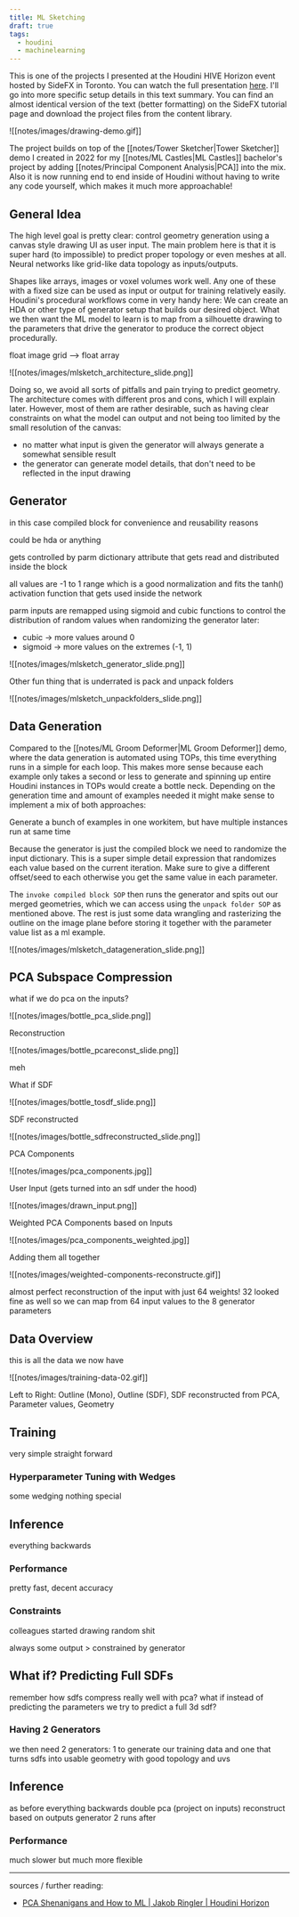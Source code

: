 ```yaml
---
title: ML Sketching
draft: true
tags:
  - houdini
  - machinelearning
---
```

This is one of the projects I presented at the Houdini HIVE Horizon event hosted by SideFX in Toronto. You can watch the full presentation [here](https://www.youtube.com/watch?v=oDTResIxPeQ). I'll go into more specific setup details in this text summary. You can find an almost identical version of the text (better formatting) on the SideFX tutorial page and download the project files from the content library.

![[notes/images/drawing-demo.gif]]

The project builds on top of the [[notes/Tower Sketcher|Tower Sketcher]] demo I created in 2022 for my [[notes/ML Castles|ML Castles]] bachelor's project by adding [[notes/Principal Component Analysis|PCA]] into the mix. Also it is now running end to end inside of Houdini without having to write any code yourself, which makes it much more approachable!
## General Idea
The high level goal is pretty clear: control geometry generation using a canvas style drawing UI as user input. The main problem here is that it is super hard (to impossible) to predict proper topology or even meshes at all. Neural networks like grid-like data topology as inputs/outputs.

Shapes like arrays, images or voxel volumes work well. Any one of these with a fixed size can be used as input or output for training relatively easily. Houdini's procedural workflows come in very handy here: We can create an HDA or other type of generator setup that builds our desired object. What we then want the ML model to learn is to map from a silhouette drawing to the parameters that drive the generator to produce the correct object procedurally.

float image grid --> float array

![[notes/images/mlsketch_architecture_slide.png]]

Doing so, we avoid all sorts of pitfalls and pain trying to predict geometry. The architecture comes with different pros and cons, which I will explain later. However, most of them are rather desirable, such as having clear constraints on what the model can output and not being too limited by the small resolution of the canvas:
- no matter what input is given the generator will always generate a somewhat sensible result 
- the generator can generate model details, that don't need to be reflected in the input drawing
## Generator
in this case compiled block for convenience and reusability reasons

could be hda or anything

gets controlled by parm dictionary attribute that gets read and distributed inside the block

all values are -1 to 1 range which is a good normalization and fits the tanh() activation function that gets used inside the network

parm inputs are remapped using sigmoid and cubic functions to control the distribution of random values when randomizing the generator later:

- cubic -> more values around 0 
- sigmoid -> more values on the extremes (-1, 1)

![[notes/images/mlsketch_generator_slide.png]]

Other fun thing that is underrated is pack and unpack folders

![[notes/images/mlsketch_unpackfolders_slide.png]]
## Data Generation

Compared to the [[notes/ML Groom Deformer|ML Groom Deformer]] demo, where the data generation is automated using TOPs, this time everything runs in a simple for each loop. This makes more sense because each example only takes a second or less to generate and spinning up entire Houdini instances in TOPs would create a bottle neck. Depending on the generation time and amount of examples needed it might make sense to implement a mix of both approaches: 

Generate a bunch of examples in one workitem, but have multiple instances run at same time

Because the generator is just the compiled block we need to randomize the input dictionary. This is a super simple detail expression that randomizes each value based on the current iteration. Make sure to give a different offset/seed to each otherwise you get the same value in each parameter.

The `invoke compiled block SOP` then runs the generator and spits out our merged geometries, which we can access using the `unpack folder SOP` as mentioned above. The rest is just some data wrangling and rasterizing the outline on the image plane before storing it together with the parameter value list as a ml example.

![[notes/images/mlsketch_datageneration_slide.png]]
## PCA Subspace Compression

what if we do pca on the inputs?

![[notes/images/bottle_pca_slide.png]]

Reconstruction

![[notes/images/bottle_pcareconst_slide.png]]

meh

What if SDF

![[notes/images/bottle_tosdf_slide.png]]

SDF reconstructed

![[notes/images/bottle_sdfreconstructed_slide.png]]

PCA Components

![[notes/images/pca_components.jpg]]

User Input (gets turned into an sdf under the hood)

![[notes/images/drawn_input.png]]

Weighted PCA Components based on Inputs

![[notes/images/pca_components_weighted.jpg]]

Adding them all together

![[notes/images/weighted-components-reconstructe.gif]]

almost perfect reconstruction of the input
with just 64 weights!  32 looked fine as well
so we can map from 64 input values to the 8 generator parameters
## Data Overview

this is all the data we now have

![[notes/images/training-data-02.gif]]

Left to Right: Outline (Mono), Outline (SDF), SDF reconstructed from PCA, Parameter values, Geometry
## Training
very simple straight forward
### Hyperparameter Tuning with Wedges
some wedging
nothing special
## Inference
everything backwards
### Performance
pretty fast, decent accuracy
### Constraints
colleagues started drawing random shit

always some output > constrained by generator
## What if? Predicting Full SDFs
remember how sdfs compress really well with pca?
what if instead of predicting the parameters we try to predict a full 3d sdf? 
### Having 2 Generators
we then need 2 generators: 
1 to generate our training data and one that turns sdfs into usable geometry with good topology and uvs
## Inference
as before everything backwards
double pca (project on inputs)
reconstruct based on outputs
generator 2 runs after
### Performance
much slower but much more flexible

---

sources / further reading:
- [PCA Shenanigans and How to ML | Jakob Ringler | Houdini Horizon](https://www.youtube.com/watch?v=oDTResIxPeQ)

